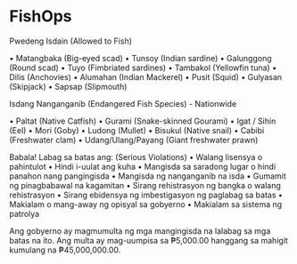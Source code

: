 # FishOps

Pwedeng Isdain (Allowed to Fish)

•	Matangbaka (Big-eyed scad)
•	Tunsoy (Indian sardine)
•	Galunggong (Round scad)
•	Tuyo (Fimbriated sardines)
•	Tambakol (Yellowfin tuna)
•	Dilis (Anchovies)
•	Alumahan (Indian Mackerel)
•	Pusit (Squid)
•	Gulyasan (Skipjack)
•	Sapsap (Slipmouth)

Isdang Nanganganib (Endangered Fish Species) - Nationwide

•	Paltat (Native Catfish) 
•	Gurami (Snake-skinned Gourami) 
•	Igat / Sihin (Eel)
•	Mori (Goby) 
•	Ludong (Mullet)
•	Bisukul (Native snail)
•	Cabibi (Freshwater clam)
•	Udang/Ulang/Payang (Giant freshwater prawn)

Babala! Labag sa batas ang: (Serious Violations)
•	Walang lisensya o pahintulot
•	Hindi i-uulat ang kuha
•	Mangisda sa  saradong lugar o hindi panahon nang pangingisda
•	Mangisda ng nanganganib na isda
•	Gumamit ng pinagbabawal na kagamitan
•	Sirang rehistrasyon ng bangka o walang rehistrasyon 
•	Sirang ebidensya ng imbestigasyon ng paglabag sa batas
•	Makialam o mang-away ng opisyal sa gobyerno 
•	Makialam sa sistema ng patrolya

Ang gobyerno ay magmumulta ng mga mangingisda na lalabag sa mga batas na ito. Ang multa ay mag-uumpisa sa ₱5,000.00 hanggang sa mahigit kumulang na ₱45,000,000.00.
